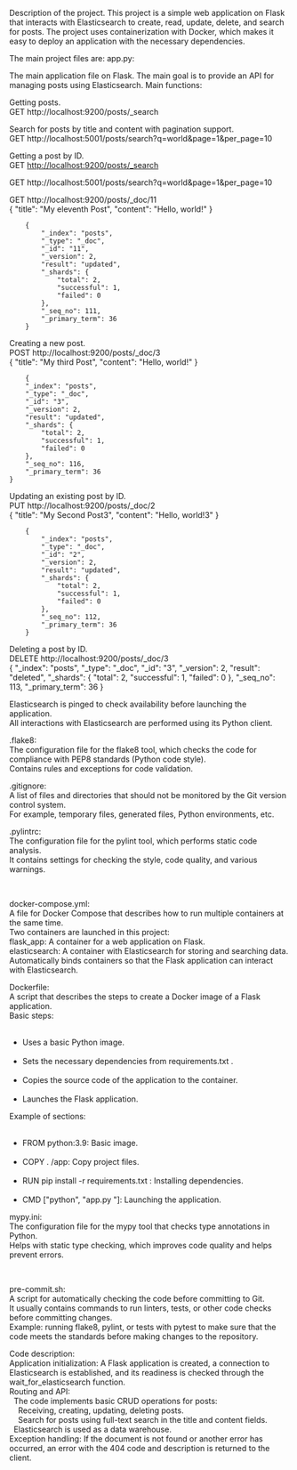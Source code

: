 Description of the project.
This project is a simple web application on Flask that interacts with Elasticsearch to create,
read, update, delete, and search for posts.
The project uses containerization with Docker, which makes it easy to deploy an application with the necessary dependencies.

The main project files are:
app.py:

The main application file on Flask. 
The main goal is to provide an API for managing posts using Elasticsearch. 
Main functions: 

Getting posts. <br>
GET http://localhost:9200/posts/_search

Search for posts by title and content with pagination support. <br>
GET http://localhost:5001/posts/search?q=world&page=1&per_page=10

Getting a post by ID. <br>
GET <http://localhost:9200/posts/_search>

GET http://localhost:5001/posts/search?q=world&page=1&per_page=10

GET http://localhost:9200/posts/_doc/11 <br>
    {
        "title": "My eleventh Post",
        "content": "Hello, world!"
    }

        {
            "_index": "posts",
            "_type": "_doc",
            "_id": "11",
            "_version": 2,
            "result": "updated",
            "_shards": {
                "total": 2,
                "successful": 1,
                "failed": 0
            },
            "_seq_no": 111,
            "_primary_term": 36
        }

Creating a new post. <br>
POST http://localhost:9200/posts/_doc/3 <br>
    {
        "title": "My third Post",
        "content": "Hello, world!"
    }

        {
        "_index": "posts",
        "_type": "_doc",
        "_id": "3",
        "_version": 2,
        "result": "updated",
        "_shards": {
            "total": 2,
            "successful": 1,
            "failed": 0
        },
        "_seq_no": 116,
        "_primary_term": 36
    }

Updating an existing post by ID. <br>
PUT http://localhost:9200/posts/_doc/2 <br>
    {
        "title": "My Second Post3",
        "content": "Hello, world!3"
    }

        {
            "_index": "posts",
            "_type": "_doc",
            "_id": "2",
            "_version": 2,
            "result": "updated",
            "_shards": {
                "total": 2,
                "successful": 1,
                "failed": 0
            },
            "_seq_no": 112,
            "_primary_term": 36
        }

Deleting a post by ID. <br>
DELETE http://localhost:9200/posts/_doc/3 <br>
    {
        "_index": "posts",
        "_type": "_doc",
        "_id": "3",
        "_version": 2,
        "result": "deleted",
        "_shards": {
            "total": 2,
            "successful": 1,
            "failed": 0
        },
        "_seq_no": 113,
        "_primary_term": 36
    }

<p>Elasticsearch is pinged to check availability before launching the application. <br>
All interactions with Elasticsearch are performed using its Python client.</p>


<p>.flake8: <br>
The configuration file for the flake8 tool, which checks the code for compliance with PEP8 standards (Python code style). <br>
Contains rules and exceptions for code validation.</p>


<p>.gitignore: <br>
A list of files and directories that should not be monitored by the Git version control system. <br>
For example, temporary files, generated files, Python environments, etc.</p>


<p>.pylintrc: <br>
The configuration file for the pylint tool, which performs static code analysis. <br>
It contains settings for checking the style, code quality, and various warnings.</p> <br>


<p>docker-compose.yml: <br>
A file for Docker Compose that describes how to run multiple containers at the same time. <br>
Two containers are launched in this project: <br>
    flask_app: A container for a web application on Flask. <br>
    elasticsearch: A container with Elasticsearch for storing and searching data. <br>
Automatically binds containers so that the Flask application can interact with Elasticsearch.</p>


<p>Dockerfile: <br>
A script that describes the steps to create a Docker image of a Flask application. <br>
Basic steps: <br>
    <ul>
&nbsp;&nbsp;&nbsp;&nbsp;<li>Uses a basic Python image. <br></li>
&nbsp;&nbsp;&nbsp;&nbsp;<li>Sets the necessary dependencies from requirements.txt . <br></li>
&nbsp;&nbsp;&nbsp;&nbsp;<li>Copies the source code of the application to the container. <br></li>
&nbsp;&nbsp;&nbsp;&nbsp;<li>Launches the Flask application. <br></li>
    </ul>
Example of sections: <br>
    <ul>
&nbsp;&nbsp;&nbsp;&nbsp;<li>FROM python:3.9: Basic image. <br></li>
&nbsp;&nbsp;&nbsp;&nbsp;<li>COPY . /app: Copy project files. <br></li>
&nbsp;&nbsp;&nbsp;&nbsp;<li>RUN pip install -r requirements.txt : Installing dependencies. <br></li>
&nbsp;&nbsp;&nbsp;&nbsp;<li>CMD ["python", "app.py "]: Launching the application. <br></p></li>
    </ul>


<p>mypy.ini: <br>
The configuration file for the mypy tool that checks type annotations in Python. <br>
Helps with static type checking, which improves code quality and helps prevent errors.</p> <br>


<p>pre-commit.sh: <br>
A script for automatically checking the code before committing to Git. <br>
It usually contains commands to run linters, tests, or other code checks before committing changes. <br>
Example: running flake8, pylint, or tests with pytest to make sure that the code meets the standards before making changes to the repository.</p>


<p>Code description: <br>
Application initialization: A Flask application is created, a connection to Elasticsearch is established, and its readiness is checked through the wait_for_elasticsearch function. <br>
Routing and API: <br>
&nbsp;&nbsp;The code implements basic CRUD operations for posts: <br>
&nbsp;&nbsp;&nbsp;&nbsp;Receiving, creating, updating, deleting posts. <br>
&nbsp;&nbsp;&nbsp;&nbsp;Search for posts using full-text search in the title and content fields. <br>
&nbsp;&nbsp;Elasticsearch is used as a data warehouse. <br>
Exception handling: If the document is not found or another error has occurred, an error with the 404 code and description is returned to the client.</p> <br>
